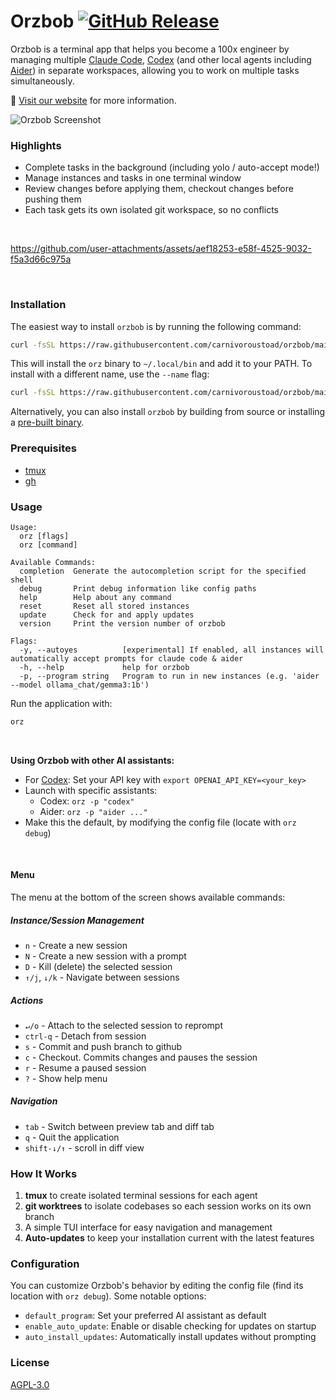 # Orzbob [![GitHub Release](https://img.shields.io/github/v/release/carnivoroustoad/orzbob)](https://github.com/carnivoroustoad/orzbob/releases/latest)

Orzbob is a terminal app that helps you become a 100x engineer by managing multiple [Claude Code](https://github.com/anthropics/claude-code), [Codex](https://github.com/openai/codex) (and other local agents including [Aider](https://github.com/Aider-AI/aider)) in separate workspaces, allowing you to work on multiple tasks simultaneously.

🚀 [Visit our website](https://carnivoroustoad.github.io/orzbob/) for more information.

![Orzbob Screenshot](assets/screenshot.png)

### Highlights
- Complete tasks in the background (including yolo / auto-accept mode!)
- Manage instances and tasks in one terminal window
- Review changes before applying them, checkout changes before pushing them
- Each task gets its own isolated git workspace, so no conflicts

<br />

https://github.com/user-attachments/assets/aef18253-e58f-4525-9032-f5a3d66c975a

<br />

### Installation

The easiest way to install `orzbob` is by running the following command:

```bash
curl -fsSL https://raw.githubusercontent.com/carnivoroustoad/orzbob/main/install.sh | bash
```

This will install the `orz` binary to `~/.local/bin` and add it to your PATH. To install with a different name, use the `--name` flag:

```bash
curl -fsSL https://raw.githubusercontent.com/carnivoroustoad/orzbob/main/install.sh | bash -s -- --name <name>
```

Alternatively, you can also install `orzbob` by building from source or installing a [pre-built binary](https://github.com/carnivoroustoad/orzbob/releases).

### Prerequisites

- [tmux](https://github.com/tmux/tmux/wiki/Installing)
- [gh](https://cli.github.com/)

### Usage

```
Usage:
  orz [flags]
  orz [command]

Available Commands:
  completion  Generate the autocompletion script for the specified shell
  debug       Print debug information like config paths
  help        Help about any command
  reset       Reset all stored instances
  update      Check for and apply updates
  version     Print the version number of orzbob

Flags:
  -y, --autoyes          [experimental] If enabled, all instances will automatically accept prompts for claude code & aider
  -h, --help             help for orzbob
  -p, --program string   Program to run in new instances (e.g. 'aider --model ollama_chat/gemma3:1b')
```

Run the application with:

```bash
orz
```

<br />

<b>Using Orzbob with other AI assistants:</b>
- For [Codex](https://github.com/openai/codex): Set your API key with `export OPENAI_API_KEY=<your_key>`
- Launch with specific assistants:
   - Codex: `orz -p "codex"`
   - Aider: `orz -p "aider ..."`
- Make this the default, by modifying the config file (locate with `orz debug`)

<br />

#### Menu
The menu at the bottom of the screen shows available commands: 

##### Instance/Session Management
- `n` - Create a new session
- `N` - Create a new session with a prompt
- `D` - Kill (delete) the selected session
- `↑/j`, `↓/k` - Navigate between sessions

##### Actions
- `↵/o` - Attach to the selected session to reprompt
- `ctrl-q` - Detach from session
- `s` - Commit and push branch to github
- `c` - Checkout. Commits changes and pauses the session
- `r` - Resume a paused session
- `?` - Show help menu

##### Navigation
- `tab` - Switch between preview tab and diff tab
- `q` - Quit the application
- `shift-↓/↑` - scroll in diff view

### How It Works

1. **tmux** to create isolated terminal sessions for each agent
2. **git worktrees** to isolate codebases so each session works on its own branch
3. A simple TUI interface for easy navigation and management
4. **Auto-updates** to keep your installation current with the latest features

### Configuration

You can customize Orzbob's behavior by editing the config file (find its location with `orz debug`). Some notable options:

- `default_program`: Set your preferred AI assistant as default
- `enable_auto_update`: Enable or disable checking for updates on startup
- `auto_install_updates`: Automatically install updates without prompting

### License

[AGPL-3.0](LICENSE.md)
